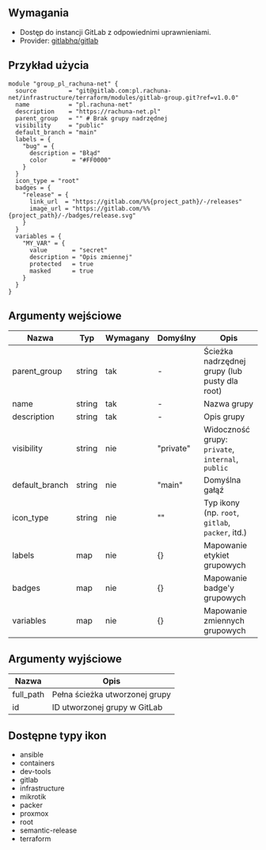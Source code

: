 ## Wymagania

- Dostęp do instancji GitLab z odpowiednimi uprawnieniami.
- Provider: [gitlabhq/gitlab](https://registry.terraform.io/providers/gitlabhq/gitlab/latest/docs)

## Przykład użycia

```hcl
module "group_pl_rachuna-net" {
  source         = "git@gitlab.com:pl.rachuna-net/infrastructure/terraform/modules/gitlab-group.git?ref=v1.0.0"
  name           = "pl.rachuna-net"
  description    = "https://rachuna-net.pl"
  parent_group   = "" # Brak grupy nadrzędnej
  visibility     = "public"
  default_branch = "main"
  labels = {
    "bug" = {
      description = "Błąd"
      color       = "#FF0000"
    }
  }
  icon_type = "root"
  badges = {
    "release" = {
      link_url  = "https://gitlab.com/%%{project_path}/-/releases"
      image_url = "https://gitlab.com/%%{project_path}/-/badges/release.svg"
    }
  }
  variables = {
    "MY_VAR" = {
      value       = "secret"
      description = "Opis zmiennej"
      protected   = true
      masked      = true
    }
  }
}
```

## Argumenty wejściowe

| Nazwa           | Typ     | Wymagany | Domyślny    | Opis                                      |
|-----------------|---------|----------|-------------|--------------------------------------------|
| parent_group    | string  | tak      | -           | Ścieżka nadrzędnej grupy (lub pusty dla root) |
| name            | string  | tak      | -           | Nazwa grupy                               |
| description     | string  | tak      | -           | Opis grupy                                |
| visibility      | string  | nie      | "private"   | Widoczność grupy: `private`, `internal`, `public` |
| default_branch  | string  | nie      | "main"      | Domyślna gałąź                            |
| icon_type       | string  | nie      | ""          | Typ ikony (np. `root`, `gitlab`, `packer`, itd.) |
| labels          | map     | nie      | {}          | Mapowanie etykiet grupowych               |
| badges          | map     | nie      | {}          | Mapowanie badge'y grupowych               |
| variables       | map     | nie      | {}          | Mapowanie zmiennych grupowych             |

## Argumenty wyjściowe

| Nazwa      | Opis                                  |
|------------|---------------------------------------|
| full_path  | Pełna ścieżka utworzonej grupy        |
| id         | ID utworzonej grupy w GitLab          |

## Dostępne typy ikon

- ansible
- containers
- dev-tools
- gitlab
- infrastructure
- mikrotik
- packer
- proxmox
- root
- semantic-release
- terraform